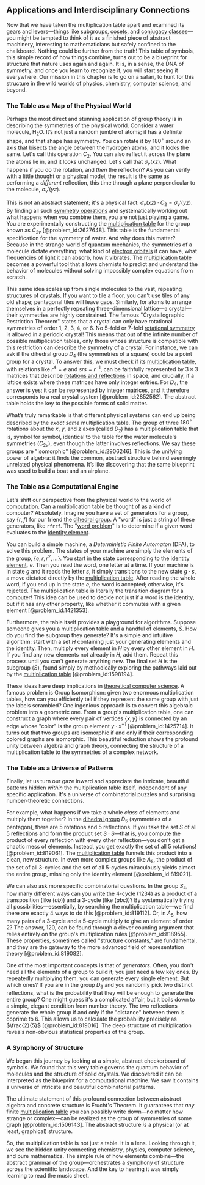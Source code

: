 ## Applications and Interdisciplinary Connections

Now that we have taken the multiplication table apart and examined its gears and levers—things like subgroups, [cosets](@article_id:146651), and [conjugacy classes](@article_id:143422)—you might be tempted to think of it as a finished piece of abstract machinery, interesting to mathematicians but safely confined to the chalkboard. Nothing could be further from the truth! This table of symbols, this simple record of how things combine, turns out to be a blueprint for structure that nature uses again and again. It is, in a sense, the DNA of symmetry, and once you learn to recognize it, you will start seeing it everywhere. Our mission in this chapter is to go on a safari, to hunt for this structure in the wild worlds of physics, chemistry, computer science, and beyond.

### The Table as a Map of the Physical World

Perhaps the most direct and stunning application of group theory is in describing the symmetries of the physical world. Consider a water molecule, $\text{H}_2\text{O}$. It’s not just a random jumble of atoms; it has a definite shape, and that shape has symmetry. You can rotate it by $180^\circ$ around an axis that bisects the angle between the hydrogen atoms, and it looks the same. Let's call this operation $C_2$. You can also reflect it across the plane the atoms lie in, and it looks unchanged. Let's call that $\sigma_v(xz)$. What happens if you do the rotation, and *then* the reflection? As you can verify with a little thought or a physical model, the result is the same as performing a *different* reflection, this time through a plane perpendicular to the molecule, $\sigma_v'(yz)$.

This is not an abstract statement; it's a physical fact: $\sigma_v(xz) \cdot C_2 = \sigma_v'(yz)$. By finding all such [symmetry operations](@article_id:142904) and systematically working out what happens when you combine them, you are not just playing a game. You are experimentally constructing the [multiplication table](@article_id:137695) for the group known as $C_{2v}$ [@problem_id:2627648]. This table is the fundamental specification for the symmetry of water. And why does this matter? Because in the strange world of quantum mechanics, the symmetries of a molecule dictate everything: what kind of [electron orbitals](@article_id:157224) it can have, what frequencies of light it can absorb, how it vibrates. The [multiplication table](@article_id:137695) becomes a powerful tool that allows chemists to predict and understand the behavior of molecules without solving impossibly complex equations from scratch.

This same idea scales up from single molecules to the vast, repeating structures of crystals. If you want to tile a floor, you can't use tiles of any old shape; pentagonal tiles will leave gaps. Similarly, for atoms to arrange themselves in a perfectly repeating three-dimensional lattice—a crystal—their symmetries are highly constrained. The famous "Crystallographic Restriction Theorem" states that a crystal can only have rotational symmetries of order 1, 2, 3, 4, or 6. No 5-fold or 7-fold [rotational symmetry](@article_id:136583) is allowed in a periodic crystal! This means that out of the infinite number of possible multiplication tables, only those whose structure is compatible with this restriction can describe the symmetry of a crystal. For instance, we can ask if the dihedral group $D_4$ (the symmetries of a square) could be a point group for a crystal. To answer this, we must check if its [multiplication table](@article_id:137695), with relations like $r^4 = e$ and $srs=r^{-1}$, can be faithfully represented by $3 \times 3$ matrices that describe [rotations and reflections](@article_id:136382) in space, and crucially, if a lattice exists where these matrices have only integer entries. For $D_4$, the answer is yes; it can be represented by integer matrices, and it therefore corresponds to a real crystal system [@problem_id:2852562]. The abstract table holds the key to the possible forms of solid matter.

What’s truly remarkable is that different physical systems can end up being described by the *exact same* multiplication table. The group of three $180^\circ$ rotations about the $x$, $y$, and $z$ axes (called $D_2$) has a multiplication table that is, symbol for symbol, identical to the table for the water molecule's symmetries ($C_{2v}$), even though the latter involves reflections. We say these groups are "isomorphic" [@problem_id:2906246]. This is the unifying power of algebra: it finds the common, abstract structure behind seemingly unrelated physical phenomena. It’s like discovering that the same blueprint was used to build a boat and an airplane.

### The Table as a Computational Engine

Let's shift our perspective from the physical world to the world of computation. Can a multiplication table be thought of as a kind of computer? Absolutely. Imagine you have a set of generators for a group, say $\{r, f\}$ for our friend the [dihedral group](@article_id:143381). A "word" is just a string of these generators, like `rfrrf`. The "[word problem](@article_id:135921)" is to determine if a given word evaluates to the [identity element](@article_id:138827).

You can build a simple machine, a *Deterministic Finite Automaton* (DFA), to solve this problem. The states of your machine are simply the elements of the group, $\{e, r, r^2, \dots\}$. You start in the state corresponding to the [identity element](@article_id:138827), $e$. Then you read the word, one letter at a time. If your machine is in state $g$ and it reads the letter $s$, it simply transitions to the new state $g \cdot s$, a move dictated directly by the [multiplication table](@article_id:137695). After reading the whole word, if you end up in the state $e$, the word is accepted; otherwise, it's rejected. The multiplication table is literally the transition diagram for a computer! This idea can be used to decide not just if a word is the identity, but if it has any other property, like whether it commutes with a given element [@problem_id:1421353].

Furthermore, the table itself provides a playground for algorithms. Suppose someone gives you a multiplication table and a handful of elements, $S$. How do you find the subgroup they generate? It's a simple and intuitive algorithm: start with a set $H$ containing just your generating elements and the identity. Then, multiply every element in $H$ by every other element in $H$. If you find any new elements not already in $H$, add them. Repeat this process until you can't generate anything new. The final set $H$ is the subgroup $\langle S \rangle$, found simply by methodically exploring the pathways laid out by the [multiplication table](@article_id:137695) [@problem_id:1598194].

These ideas have deep implications in [theoretical computer science](@article_id:262639). A famous problem is Group Isomorphism: given two enormous multiplication tables, how can you efficiently tell if they represent the same group with just the labels scrambled? One ingenious approach is to convert this algebraic problem into a geometric one. From a group's multiplication table, one can construct a graph where every pair of vertices $\{x,y\}$ is connected by an edge whose "color" is the group element $y \cdot x^{-1}$ [@problem_id:1425714]. It turns out that two groups are isomorphic if and only if their corresponding colored graphs are isomorphic. This beautiful reduction shows the profound unity between algebra and graph theory, connecting the structure of a multiplication table to the symmetries of a complex network.

### The Table as a Universe of Patterns

Finally, let us turn our gaze inward and appreciate the intricate, beautiful patterns hidden *within* the multiplication table itself, independent of any specific application. It's a universe of combinatorial puzzles and surprising number-theoretic connections.

For example, what happens if we take a whole *class* of elements and multiply them together? In the [dihedral group](@article_id:143381) $D_5$ (symmetries of a pentagon), there are 5 rotations and 5 reflections. If you take the set $S$ of all 5 reflections and form the product set $S \cdot S$—that is, you compute the product of every reflection with every other reflection—you don't get a chaotic mess of elements. Instead, you get exactly the set of all 5 rotations! [@problem_id:819061]. The [multiplication table](@article_id:137695) funnels this product into a clean, new structure. In even more complex groups like $A_5$, the product of the set of all 3-cycles and the set of all 5-cycles miraculously yields almost the entire group, missing only the identity element [@problem_id:819021].

We can also ask more specific combinatorial questions. In the group $S_4$, how many different ways can you write the 4-cycle $(1234)$ as a product of a transposition (like $(ab)$) and a 3-cycle (like $(abc)$)? By systematically trying all possibilities—essentially, by searching the multiplication table—we find there are exactly 4 ways to do this [@problem_id:819112]. Or, in $A_5$, how many pairs of a 3-cycle and a 5-cycle multiply to give an element of order 2? The answer, 120, can be found through a clever counting argument that relies entirely on the group's multiplication rules [@problem_id:818955]. These properties, sometimes called "structure constants," are fundamental, and they are the gateway to the more advanced field of representation theory [@problem_id:819082].

One of the most important concepts is that of *generators*. Often, you don't need all the elements of a group to build it; you just need a few key ones. By repeatedly multiplying them, you can generate every single element. But which ones? If you are in the group $D_6$ and you randomly pick two distinct reflections, what is the probability that they will be enough to generate the entire group? One might guess it's a complicated affair, but it boils down to a simple, elegant condition from number theory. The two reflections generate the whole group if and only if the "distance" between them is coprime to 6. This allows us to calculate the probability precisely as $\frac{2}{5}$ [@problem_id:819016]. The deep structure of multiplication reveals non-obvious statistical properties of the group.

### A Symphony of Structure

We began this journey by looking at a simple, abstract checkerboard of symbols. We found that this very table governs the quantum behavior of molecules and the structure of solid crystals. We discovered it can be interpreted as the blueprint for a computational machine. We saw it contains a universe of intricate and beautiful combinatorial patterns.

The ultimate statement of this profound connection between abstract algebra and concrete structure is Frucht's Theorem. It guarantees that *any* finite [multiplication table](@article_id:137695) you can possibly write down—no matter how strange or complex—can be realized as the group of symmetries of some graph [@problem_id:1506143]. The abstract structure *is* a physical (or at least, graphical) structure.

So, the multiplication table is not just a table. It is a lens. Looking through it, we see the hidden unity connecting chemistry, physics, computer science, and pure mathematics. The simple rule of how elements combine—the abstract grammar of the group—orchestrates a symphony of structure across the scientific landscape. And the key to hearing it was simply learning to read the music sheet.